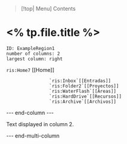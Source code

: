 
> [!top| Menu]
> Contents


# <% tp.file.title %>


```start-multi-column  
ID: ExampleRegion1  
number of columns: 2  
largest column: right
```

`ris:Home7` [[Home]] 
					
					`ris:Inbox`[[Entradas]] 
					`ris:Folder2`[[Proyectos]] 
					`ris:WaterFlash`[[Áreas]] 
					`ris:HardDrive`[[Recursos]]
					`ris:Archive`[[Archivos]]

--- end-column ---

Text displayed in column 2.

--- end-multi-column






